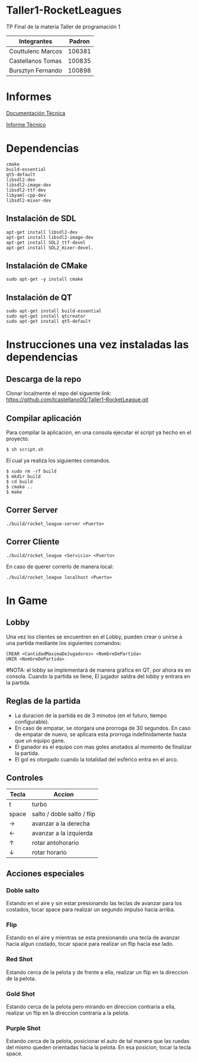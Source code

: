# Taller1-RocketLeagues
TP Final de la materia Taller de programación 1

| Integrantes    | Padron |
| -------------- | ------ |
| Couttulenc Marcos| 106381 |
| Castellanos Tomas   | 100835  |
| Bursztyn Fernando   | 100898  |


# Informes
[Documentación Técnica](https://docs.google.com/document/d/1GZ37hIVslaq5qQRa4rIikDMMmVd59vRMnn6P-WR4FyY/edit?usp=sharing)

[Informe Técnico](https://docs.google.com/document/d/1O9OWEeqHpET_tjnT7PkV4QW3vANfpnvZn209kwH9aao/edit?usp=sharing)


# Dependencias

```
cmake
build-essential
qt5-default
libsdl2-dev
libsdl2-image-dev
libsdl2-ttf-dev
libyaml-cpp-dev
libsdl2-mixer-dev
```
## Instalación de SDL
```
apt-get install libsdl2-dev
apt-get install libsdl2-image-dev
apt-get install SDL2_ttf-devel
apt-get install SDL2_mixer-devel.
```

## Instalación de CMake
```
sudo apt-get -y install cmake

```

## Instalación de QT
```
sudo apt-get install build-essential
sudo apt-get install qtcreator
sudo apt-get install qt5-default
```


# Instrucciones una vez instaladas las dependencias

## Descarga de la repo

Clonar localmente el repo del siguente link: https://github.com/tcastellano00/Taller1-RocketLeague.git


## Compilar aplicación
Para compilar la aplicacion, en una consola ejecutar el script ya hecho en el proyecto.

```
$ sh script.sh
```
El cual ya realiza los siguientes comandos.

```
$ sudo rm -rf build
$ mkdir build
$ cd build
$ cmake ..
$ make
```

## Correr Server
```
./build/rocket_league-server <Puerto>
```

## Correr Cliente
```
./build/rocket_league <Servicio> <Puerto>
```
En caso de querer correrlo de manera local:
```
./build/rocket_league localhost <Puerto>
```

# In Game
## Lobby
Una vez los clientes se encuentren en el Lobby, pueden crear o unirse a una partida mediante los siguientes comandos:
```
CREAR <CantidadMaximaDeJugadores> <NombreDePartida>
UNIR <NombreDePartida>
```
#NOTA: el lobby se implementará de manera gráfica en QT, por ahora es en consola.
Cuando la partida se llene, El jugador saldra del lobby y entrara en la partida.

## Reglas de la partida
* La duracion de la partida es de 3 minutos (en el futuro, tiempo configurable).
* En caso de empatar, se otorgara una prorroga de 30 segundos. En caso de empatar de nuevo, se aplicara esta prorroga indefinidamente hasta que un equipo gane.
* El ganador es el equipo con mas goles anotados al momento de finalizar la partida.
* El gol es otorgado cuando la totalidad del esférico entra en el arco.

## Controles
| Tecla   | Accion |
| -------------- | ------ |
| t | turbo |
| space | salto / doble salto / flip  |
| → | avanzar a la derecha  |
| ←	 | avanzar a la izquierda  |
| ↑ | rotar antohorario |
| ↓ | rotar horario  |

## Acciones especiales

### Doble salto
Estando en el aire y sin estar presionando las teclas de avanzar para los costados, tocar space para realizar un segundo impulso hacia arriba.

### Flip
Estando en el aire y mientras se esta presionando una tecla de avanzar hacia algun costado, tocar space para realizar un flip hacia ese lado.

### Red Shot
Estando cerca de la pelota y de frente a ella, realizar un flip en la direccion de la pelota.

### Gold Shot
Estando cerca de la pelota pero mirando en direccion contraria a ella, realizar un flip en la direccion contraria a la pelota.

### Purple Shot
Estando cerca de la pelota, posicionar el auto de tal manera que las ruedas del mismo queden orientadas hacia la pelota. En esa posicion, tocar la tecla space.

